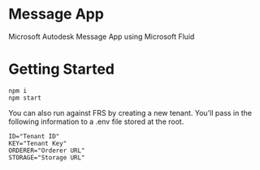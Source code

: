 # Message App
Microsoft Autodesk Message App using Microsoft Fluid

# Getting Started
```
npm i
npm start
```

You can also run against FRS by creating a new tenant. You'll pass in the following information to a .env file stored at the root.
```
ID="Tenant ID"
KEY="Tenant Key"
ORDERER="Orderer URL"
STORAGE="Storage URL"
```
